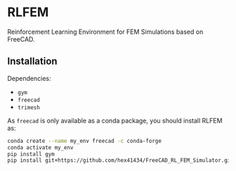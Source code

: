 # RLFEM

Reinforcement Learning Environment for FEM Simulations based on FreeCAD.

## Installation

Dependencies:

* `gym`
* `freecad`
* `trimesh`

As `freecad` is only available as a conda package, you should install RLFEM as:

```bash
conda create --name my_env freecad -c conda-forge
conda activate my_env
pip install gym
pip install git+https://github.com/hex41434/FreeCAD_RL_FEM_Simulator.git@master
```
